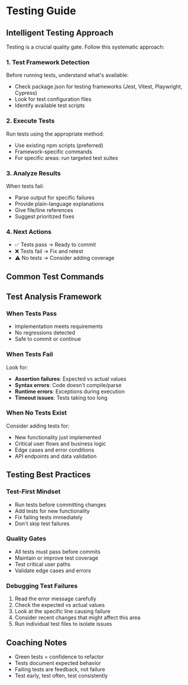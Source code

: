 # Testing Guide

## Intelligent Testing Approach

Testing is a crucial quality gate. Follow this systematic approach:

### 1. Test Framework Detection
Before running tests, understand what's available:
- Check package.json for testing frameworks (Jest, Vitest, Playwright, Cypress)
- Look for test configuration files
- Identify available test scripts

### 2. Execute Tests
Run tests using the appropriate method:
- Use existing npm scripts (preferred)
- Framework-specific commands
- For specific areas: run targeted test suites

### 3. Analyze Results
When tests fail:
- Parse output for specific failures
- Provide plain-language explanations
- Give file/line references
- Suggest prioritized fixes

### 4. Next Actions
- ✅ Tests pass → Ready to commit
- ❌ Tests fail → Fix and retest
- ⚠️ No tests → Consider adding coverage

## Common Test Commands

## Test Analysis Framework

### When Tests Pass
- Implementation meets requirements
- No regressions detected
- Safe to commit or continue

### When Tests Fail
Look for:
- **Assertion failures**: Expected vs actual values
- **Syntax errors**: Code doesn't compile/parse
- **Runtime errors**: Exceptions during execution
- **Timeout issues**: Tests taking too long

### When No Tests Exist
Consider adding tests for:
- New functionality just implemented
- Critical user flows and business logic
- Edge cases and error conditions
- API endpoints and data validation

## Testing Best Practices

### Test-First Mindset
- Run tests before committing changes
- Add tests for new functionality
- Fix failing tests immediately
- Don't skip test failures

### Quality Gates
- All tests must pass before commits
- Maintain or improve test coverage
- Test critical user paths
- Validate edge cases and errors

### Debugging Test Failures
1. Read the error message carefully
2. Check the expected vs actual values
3. Look at the specific line causing failure
4. Consider recent changes that might affect this area
5. Run individual test files to isolate issues

## Coaching Notes
- Green tests = confidence to refactor
- Tests document expected behavior  
- Failing tests are feedback, not failure
- Test early, test often, test consistently